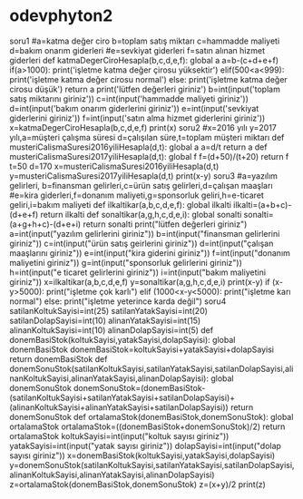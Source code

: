# odevphyton2
soru1
#a=katma değer ciro b=toplam satış miktarı c=hammadde maliyeti d=bakım onarım giderleri
#e=sevkiyat giderleri f=satın alınan hizmet giderleri
def katmaDegerCiroHesapla(b,c,d,e,f):
    global a
    a=b-(c+d+e+f)
    if(a>1000):
        print('işletme katma değer çirosu yüksektir')
    elif(500<a<999):
        print('işletme katma değer cirosu normal')
    else:
        print('işletme katma değer cirosu düşük')
    return a
print('lütfen değerleri giriniz') 
b=int(input('toplam satış miktarını giriniz'))
c=int(input('hammadde maliyeti  giriniz'))
d=int(input('bakım onarım giderlerini giriniz'))
e=int(input('sevkiyat giderlerini giriniz'))
f=int(input('satın alma hizmet giderlerini giriniz'))
x=katmaDegerCiroHesapla(b,c,d,e,f)
print(x)
soru2
#x=2016 yılı y=2017 yılı,a=müşteri çalışma süresi d=çalışılan süre,t=toplam müşteri miktarı
def musteriCalismaSuresi2016yiliHesapla(d,t):
    global a
    a=d/t
    return a
def musteriCalismaSuresi2017yiliHesapla(d,t):
    global f
    f=(d+50)/(t+20)
    return f
t=50
d=170
x=musteriCalismaSuresi2016yiliHesapla(d,t)
y=musteriCalismaSuresi2017yiliHesapla(d,t)
print(x-y)
soru3
#a=yazılım gelirleri, b=finansman gelirleri,c=ürün satış gelirleri,d=çalışan maaşları
#e=kira giderleri,f=donanım maliyeti,g=sponsorluk geliri,h=e-ticaret geliri,i=bakım maliyeti
def ilkaltikar(a,b,c,d,e,f):
    global ilkalti
    ilkalti=(a+b+c)-(d+e+f)
    return ilkalti
def sonaltikar(a,g,h,c,d,e,i):
    global sonalti
    sonalti=(a+g+h+c)-(d+e+i)
    return sonalti
print("lütfen değerleri giriniz")
a=int(input("yazılım gelirlerini giriniz"))
b=int(input("finansman gelirlerini giriniz"))
c=int(input("ürün satış geirlerini giriniz"))
d=int(input("çalışan maaşlarını giriniz"))
e=int(input("kira giderini giriniz"))
f=int(input("donanım maliyetini giriniz"))
g=int(input("sponsorluk gelirlerini giriniz"))
h=int(input("e ticaret gelirlerini giriniz"))
i=int(input("bakım maliyetini giriniz"))
x=ilkaltikar(a,b,c,d,e,f)
y=sonaltikar(a,g,h,c,d,e,i)
print(x-y)
if (x-y>5000):
    print("işletme çok karlı")
elif (1000<x-y<5000):
    print("işletme karı normal")
else:
    print("işletme yeterince karda değil")
soru4
satilanKoltukSayisi=int(25)
satilanYatakSayisi=int(20)
satilanDolapSayisi=int(10)
alinanYatakSayisi=int(15)
alinanKoltukSayisi=int(10)
alinanDolapSayisi=int(5)
def donemBasiStok(koltukSayisi,yatakSayisi,dolapSayisi):
    global donemBasiStok
    donemBasiStok=koltukSayisi+yatakSayisi+dolapSayisi
    return donemBasiStok
def donemSonuStok(satilanKoltukSayisi,satilanYatakSayisi,satilanDolapSayisi,alinanKoltukSayisi,alinanYatakSayisi,alinanDolapSayisi):
    global donemSonuStok
    donemSonuStok=(donemBasiStok-(satilanKoltukSayisi+satilanYatakSayisi+satilanDolapSayisi)+(alinanKoltukSayisi+alinanYatakSayisi+satilanDolapSayisi))
    return donemSonuStok
def ortalamaStok(donemBasiStok,donemSonuStok):
    global ortalamaStok
    ortalamaStok=((donemBasiStok+donemSonuStok)/2)
    return ortalamaStok
koltukSayisi=int(input("koltuk sayısı giriniz"))
yatakSayisi=int(input("yatak sayısı giriniz"))
dolapSayisi=int(input("dolap sayısı giriniz"))
x=donemBasiStok(koltukSayisi,yatakSayisi,dolapSayisi)
y=donemSonuStok(satilanKoltukSayisi,satilanYatakSayisi,satilanDolapSayisi,alinanKoltukSayisi,alinanYatakSayisi,alinanDolapSayisi)
z=ortalamaStok(donemBasiStok,donemSonuStok)
z=(x+y)/2
print(z)
    

                    
